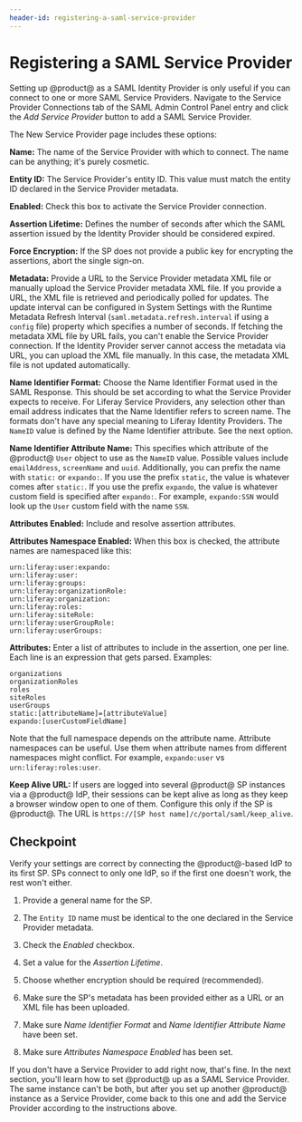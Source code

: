 ```yaml
---
header-id: registering-a-saml-service-provider
---
```


# Registering a SAML Service Provider

Setting up @product@ as a SAML Identity Provider is only useful if you
can connect to one or more SAML Service Providers. Navigate to the Service
Provider Connections tab of the SAML Admin Control Panel entry and click 
the *Add Service Provider* button to add a SAML Service Provider.

The New Service Provider page includes these options:

**Name:** The name of the Service Provider with which to connect. The name can
be anything; it's purely cosmetic.

**Entity ID:** The Service Provider's entity ID. This value must match the
entity ID declared in the Service Provider metadata.

**Enabled:** Check this box to activate the Service Provider connection.

**Assertion Lifetime:** Defines the number of seconds after which the SAML
assertion issued by the Identity Provider should be considered expired.

**Force Encryption:** If the SP does not provide a public key for encrypting the
assertions, abort the single sign-on. 

**Metadata:** Provide a URL to the Service Provider metadata XML file or
manually upload the Service Provider metadata XML file. If you provide a URL,
the XML file is retrieved and periodically polled for updates. The update
interval can be configured in System Settings with the Runtime Metadata Refresh
Interval (`saml.metadata.refresh.interval` if using a `config` file) property
which specifies a number of seconds. If fetching the metadata XML file by URL
fails, you can't enable the Service Provider connection. If the Identity
Provider server cannot access the metadata via URL, you can upload the XML file
manually. In this case, the metadata XML file is not updated automatically. 

**Name Identifier Format:** Choose the Name Identifier Format used in the SAML
Response. This should be set according to what the Service Provider expects to
receive. For Liferay Service Providers, any selection other than email address
indicates that the Name Identifier refers to screen name. The formats don't have
any special meaning to Liferay Identity Providers. The `NameID` value is defined
by the Name Identifier attribute. See the next option.

**Name Identifier Attribute Name:** This specifies which attribute of the
@product@ `User` object to use as the `NameID` value. Possible values include
`emailAddress`, `screenName` and `uuid`. Additionally, you can prefix the name
with `static:` or `expando:`. If you use the prefix `static`, the value is
whatever comes after `static:`. If you use the prefix `expando`, the value is
whatever custom field is specified after `expando:`. For example, `expando:SSN`
would look up the `User` custom field with the name `SSN`.

**Attributes Enabled:** Include and resolve assertion attributes.

**Attributes Namespace Enabled:** When this box is checked, the attribute names
are namespaced like this:

    urn:liferay:user:expando:
    urn:liferay:user:
    urn:liferay:groups:
    urn:liferay:organizationRole:
    urn:liferay:organization:
    urn:liferay:roles:
    urn:liferay:siteRole:
    urn:liferay:userGroupRole:
    urn:liferay:userGroups:

**Attributes:** Enter a list of attributes to include in the assertion, one per
line. Each line is an expression that gets parsed. Examples: 

    organizations
    organizationRoles
    roles
    siteRoles
    userGroups
    static:[attributeName]=[attributeValue]
    expando:[userCustomFieldName] 

Note that the full namespace depends on the attribute name. Attribute
namespaces can be useful. Use them when attribute names from different
namespaces might conflict. For example, `expando:user` vs
`urn:liferay:roles:user`.

**Keep Alive URL:** If users are logged into several @product@ SP instances via
a @product@ IdP, their sessions can be kept alive as long as they keep a
browser window open to one of them. Configure this only if the SP is @product@.
The URL is `https://[SP host name]/c/portal/saml/keep_alive`. 

## Checkpoint

Verify your settings are correct by connecting the @product@-based IdP to its
first SP. SPs connect to only one IdP, so if the first one doesn't work, the
rest won't either. 

1. Provide a general name for the SP.

2. The `Entity ID` name must be identical to the one declared in the Service
   Provider metadata.

3. Check the *Enabled* checkbox.

4. Set a value for the *Assertion Lifetime*.

5. Choose whether encryption should be required (recommended). 

6. Make sure the SP's metadata has been provided either as a URL or an XML file 
   has been uploaded.

7. Make sure *Name Identifier Format* and *Name Identifier Attribute Name* have 
   been set.

8. Make sure *Attributes Namespace Enabled* has been set.

If you don't have a Service Provider to add right now, that's fine. In the next
section, you'll learn how to set @product@ up as a SAML Service Provider. The
same instance can't be both, but after you set up another @product@ instance as
a Service Provider, come back to this one and add the Service Provider according
to the instructions above.
